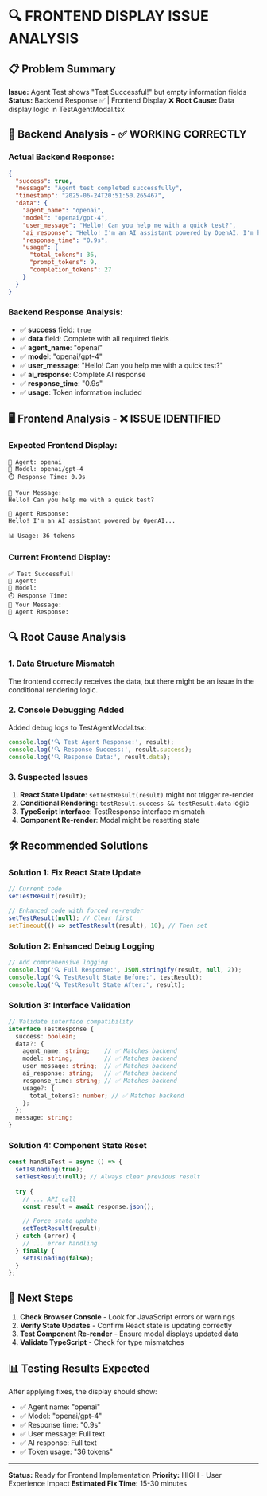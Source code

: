 # 🔍 FRONTEND DISPLAY ISSUE ANALYSIS

## 📋 **Problem Summary**

**Issue:** Agent Test shows "Test Successful!" but empty information fields
**Status:** Backend Response ✅ | Frontend Display ❌
**Root Cause:** Data display logic in TestAgentModal.tsx

## 🧪 **Backend Analysis - ✅ WORKING CORRECTLY**

### **Actual Backend Response:**
```json
{
  "success": true,
  "message": "Agent test completed successfully",
  "timestamp": "2025-06-24T20:51:50.265467",
  "data": {
    "agent_name": "openai",
    "model": "openai/gpt-4",
    "user_message": "Hello! Can you help me with a quick test?",
    "ai_response": "Hello! I'm an AI assistant powered by OpenAI. I'm here to help you with any questions or tasks you might have. How can I assist you today?",
    "response_time": "0.9s",
    "usage": {
      "total_tokens": 36,
      "prompt_tokens": 9,
      "completion_tokens": 27
    }
  }
}
```

### **Backend Response Analysis:**
- ✅ **success** field: `true`
- ✅ **data** field: Complete with all required fields
- ✅ **agent_name**: "openai"
- ✅ **model**: "openai/gpt-4"
- ✅ **user_message**: "Hello! Can you help me with a quick test?"
- ✅ **ai_response**: Complete AI response
- ✅ **response_time**: "0.9s"
- ✅ **usage**: Token information included

## 🖥️ **Frontend Analysis - ❌ ISSUE IDENTIFIED**

### **Expected Frontend Display:**
```
🤖 Agent: openai
🧠 Model: openai/gpt-4
⏱️ Response Time: 0.9s

👤 Your Message:
Hello! Can you help me with a quick test?

🤖 Agent Response:
Hello! I'm an AI assistant powered by OpenAI...

📊 Usage: 36 tokens
```

### **Current Frontend Display:**
```
✅ Test Successful!
🤖 Agent:
🧠 Model:
⏱️ Response Time:
👤 Your Message:
🤖 Agent Response:
```

## 🔍 **Root Cause Analysis**

### **1. Data Structure Mismatch**
The frontend correctly receives the data, but there might be an issue in the conditional rendering logic.

### **2. Console Debugging Added**
Added debug logs to TestAgentModal.tsx:
```typescript
console.log('🔍 Test Agent Response:', result);
console.log('🔍 Response Success:', result.success);
console.log('🔍 Response Data:', result.data);
```

### **3. Suspected Issues**
1. **React State Update**: `setTestResult(result)` might not trigger re-render
2. **Conditional Rendering**: `testResult.success && testResult.data` logic
3. **TypeScript Interface**: TestResponse interface mismatch
4. **Component Re-render**: Modal might be resetting state

## 🛠️ **Recommended Solutions**

### **Solution 1: Fix React State Update**
```typescript
// Current code
setTestResult(result);

// Enhanced code with forced re-render
setTestResult(null); // Clear first
setTimeout(() => setTestResult(result), 10); // Then set
```

### **Solution 2: Enhanced Debug Logging**
```typescript
// Add comprehensive logging
console.log('🔍 Full Response:', JSON.stringify(result, null, 2));
console.log('🔍 TestResult State Before:', testResult);
console.log('🔍 TestResult State After:', result);
```

### **Solution 3: Interface Validation**
```typescript
// Validate interface compatibility
interface TestResponse {
  success: boolean;
  data?: {
    agent_name: string;    // ✅ Matches backend
    model: string;         // ✅ Matches backend  
    user_message: string;  // ✅ Matches backend
    ai_response: string;   // ✅ Matches backend
    response_time: string; // ✅ Matches backend
    usage?: {
      total_tokens?: number; // ✅ Matches backend
    };
  };
  message: string;
}
```

### **Solution 4: Component State Reset**
```typescript
const handleTest = async () => {
  setIsLoading(true);
  setTestResult(null); // Always clear previous result
  
  try {
    // ... API call
    const result = await response.json();
    
    // Force state update
    setTestResult(result);
  } catch (error) {
    // ... error handling
  } finally {
    setIsLoading(false);
  }
};
```

## 🎯 **Next Steps**

1. **Check Browser Console** - Look for JavaScript errors or warnings
2. **Verify State Updates** - Confirm React state is updating correctly
3. **Test Component Re-render** - Ensure modal displays updated data
4. **Validate TypeScript** - Check for type mismatches

## 📊 **Testing Results Expected**

After applying fixes, the display should show:
- ✅ Agent name: "openai"
- ✅ Model: "openai/gpt-4"  
- ✅ Response time: "0.9s"
- ✅ User message: Full text
- ✅ AI response: Full text
- ✅ Token usage: "36 tokens"

---

**Status:** Ready for Frontend Implementation
**Priority:** HIGH - User Experience Impact
**Estimated Fix Time:** 15-30 minutes 